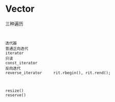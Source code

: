 # Vector

三种遍历

```


迭代器
普通正向迭代
iterator
只读
const_iterator
反向迭代
reverse_iterator     rit.rbegin(), rit.rend();



resize()
reserve()

```



